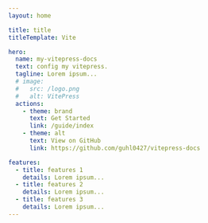 ```yaml
---
layout: home

title: title
titleTemplate: Vite

hero:
  name: my-vitepress-docs
  text: config my vitepress.
  tagline: Lorem ipsum...
  # image:
  #   src: /logo.png
  #   alt: VitePress
  actions:
    - theme: brand
      text: Get Started
      link: /guide/index
    - theme: alt
      text: View on GitHub
      link: https://github.com/guhl0427/vitepress-docs

features:
  - title: features 1
    details: Lorem ipsum...
  - title: features 2
    details: Lorem ipsum...
  - title: features 3
    details: Lorem ipsum...
---
```

